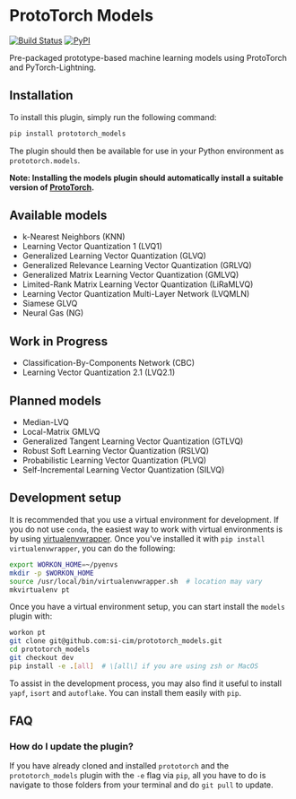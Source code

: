 # ProtoTorch Models

[![Build Status](https://travis-ci.org/si-cim/prototorch_models.svg?branch=main)](https://travis-ci.org/si-cim/prototorch_models)
[![PyPI](https://img.shields.io/pypi/v/prototorch_models)](https://pypi.org/project/prototorch_models/)

Pre-packaged prototype-based machine learning models using ProtoTorch and
PyTorch-Lightning.

## Installation

To install this plugin, simply run the following command:

```sh
pip install prototorch_models
```

The plugin should then be available for use in your Python environment as
`prototorch.models`.

**Note: Installing the models plugin should automatically install a suitable version of
[ProtoTorch](https://github.com/si-cim/prototorch).**

## Available models

- k-Nearest Neighbors (KNN)
- Learning Vector Quantization 1 (LVQ1)
- Generalized Learning Vector Quantization (GLVQ)
- Generalized Relevance Learning Vector Quantization (GRLVQ)
- Generalized Matrix Learning Vector Quantization (GMLVQ)
- Limited-Rank Matrix Learning Vector Quantization (LiRaMLVQ)
- Learning Vector Quantization Multi-Layer Network (LVQMLN)
- Siamese GLVQ
- Neural Gas (NG)

## Work in Progress

- Classification-By-Components Network (CBC)
- Learning Vector Quantization 2.1 (LVQ2.1)

## Planned models

- Median-LVQ
- Local-Matrix GMLVQ
- Generalized Tangent Learning Vector Quantization (GTLVQ)
- Robust Soft Learning Vector Quantization (RSLVQ)
- Probabilistic Learning Vector Quantization (PLVQ)
- Self-Incremental Learning Vector Quantization (SILVQ)

## Development setup

It is recommended that you use a virtual environment for development. If you do
not use `conda`, the easiest way to work with virtual environments is by using
[virtualenvwrapper](https://virtualenvwrapper.readthedocs.io/en/latest/). Once
you've installed it with `pip install virtualenvwrapper`, you can do the
following:

```sh
export WORKON_HOME=~/pyenvs
mkdir -p $WORKON_HOME
source /usr/local/bin/virtualenvwrapper.sh  # location may vary
mkvirtualenv pt
```

Once you have a virtual environment setup, you can start install the `models`
plugin with:

```sh
workon pt
git clone git@github.com:si-cim/prototorch_models.git
cd prototorch_models
git checkout dev
pip install -e .[all]  # \[all\] if you are using zsh or MacOS
```

To assist in the development process, you may also find it useful to install
`yapf`, `isort` and `autoflake`. You can install them easily with `pip`.

## FAQ

### How do I update the plugin?

If you have already cloned and installed `prototorch` and the
`prototorch_models` plugin with the `-e` flag via `pip`, all you have to do is
navigate to those folders from your terminal and do `git pull` to update.
